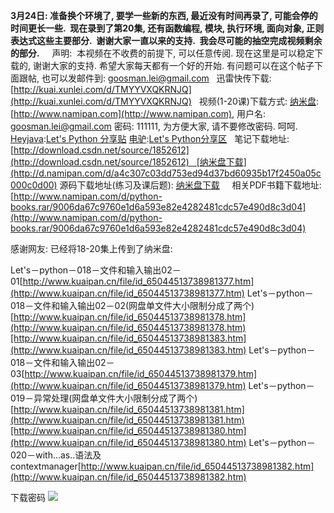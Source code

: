**3月24日: 准备换个环境了, 要学一些新的东西, 最近没有时间再录了, 可能会停的时间更长一些.  现在录到了第20集, 还有函数编程,
 模块, 执行环境, 面向对象, 正则表达式这些主要部分.  谢谢大家一直以来的支持.  我会尽可能的抽空完成视频剩余的部分.**
 
 
声明:  本视频在不收费的前提下, 可以任意传阅.
[](http://lgg201.download.csdn.net/)
现在这里是可以稳定下载的, 谢谢大家的支持. 希望大家每天都有一个好的开始.
有问题可以在这个帖子下面跟帖, 也可以发邮件到: [goosman.lei@gmail.com](mailto:goosman.lei@gmail.com)
 
迅雷快传下载:
[http://kuai.xunlei.com/d/TMYYVXQKRNJQ](http://kuai.xunlei.com/d/TMYYVXQKRNJQ)
 
视频(1-20课)下载方式:
[纳米盘](http://www.namipan.com):[http://www.namipan.com](http://www.namipan.com), 用户名: goosman.lei@gmail.com 密码: 111111, 为方便大家, 请不要修改密码. 呵呵.
[Heyjava](http://www.heyjava.com/read.php?tid=1509):[Let's Python 分享贴](http://www.heyjava.com/read.php?tid=1509)
[电驴](http://www.verycd.com/topics/2779874/):[Let's Python分享区](http://www.verycd.com/topics/2779874/)
 
笔记下载地址:[http://download.csdn.net/source/1852612](http://download.csdn.net/source/1852612)   [纳米盘下载](http://d.namipan.com/d/a4c307c03dd753ed94d37bd60935b17f2450a05c000c0d00)
源码下载地址(练习及课后题): [纳米盘下载](http://d.namipan.com/d/a4c307c08a0a96ad688a40ab82f8d824f778534eee680400)   
 
相关PDF书籍下载地址:[http://www.namipan.com/d/python-books.rar/9006da67c9760e1d6a593e82e4282481cdc57e490d8c3d04](http://www.namipan.com/d/python-books.rar/9006da67c9760e1d6a593e82e4282481cdc57e490d8c3d04)


感谢网友: 已经将18-20集上传到了纳米盘:

Let's－python－018－文件和输入输出02－01[http://www.kuaipan.cn/file/id_65044513738981377.htm](http://www.kuaipan.cn/file/id_65044513738981377.htm)
Let's－python－018－文件和输入输出02－02(网盘单文件大小限制分成了两个)[http://www.kuaipan.cn/file/id_65044513738981378.htm](http://www.kuaipan.cn/file/id_65044513738981378.htm)[http://www.kuaipan.cn/file/id_65044513738981383.htm](http://www.kuaipan.cn/file/id_65044513738981383.htm)
Let's－python－018－文件和输入输出02－03[http://www.kuaipan.cn/file/id_65044513738981379.htm](http://www.kuaipan.cn/file/id_65044513738981379.htm)
Let's－python－019－异常处理(网盘单文件大小限制分成了两个)[http://www.kuaipan.cn/file/id_65044513738981381.htm](http://www.kuaipan.cn/file/id_65044513738981381.htm)[http://www.kuaipan.cn/file/id_65044513738981380.htm](http://www.kuaipan.cn/file/id_65044513738981380.htm)
Let's－python－020－with...as..语法及contextmanager[http://www.kuaipan.cn/file/id_65044513738981382.htm](http://www.kuaipan.cn/file/id_65044513738981382.htm)


下载密码
![](http://my.csdn.net/uploads/201208/23/1345731351_9792.jpg)
 
